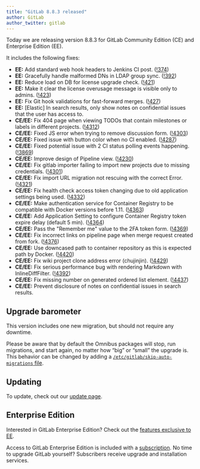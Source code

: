 ```yaml
---
title: "GitLab 8.8.3 released"
author: GitLab
author_twitter: gitlab
---
```


Today we are releasing version 8.8.3 for GitLab Community Edition (CE) and
Enterprise Edition (EE).

It includes the following fixes:

- **EE:** Add standard web hook headers to Jenkins CI post. ([!374])
- **EE:** Gracefully handle malformed DNs in LDAP group sync. ([!392])
- **EE:** Reduce load on DB for license upgrade check. ([!421])
- **EE:** Make it clear the license overusage message is visible only to admins. ([!423])
- **EE:** Fix Git hook validations for fast-forward merges. ([!427])
- **EE:** [Elastic] In search results, only show notes on confidential issues that the user has access to.
- **CE/EE:** Fix 404 page when viewing TODOs that contain milestones or labels in different projects. ([!4312])
- **CE/EE:** Fixed JS error when trying to remove discussion form. ([!4303])
- **CE/EE:** Fixed issue with button color when no CI enabled. ([!4287])
- **CE/EE:** Fixed potential issue with 2 CI status polling events happening. ([!3869])
- **CE/EE:** Improve design of Pipeline view. ([!4230])
- **CE/EE:** Fix gitlab importer failing to import new projects due to missing credentials. ([!4301])
- **CE/EE:** Fix import URL migration not rescuing with the correct Error. ([!4321])
- **CE/EE:** Fix health check access token changing due to old application settings being used. ([!4332])
- **CE/EE:** Make authentication service for Container Registry to be compatible with Docker versions before 1.11. ([!4363])
- **CE/EE:** Add Application Setting to configure Container Registry token expire delay (default 5 min). ([!4364])
- **CE/EE:** Pass the "Remember me" value to the 2FA token form. ([!4369])
- **CE/EE:** Fix incorrect links on pipeline page when merge request created from fork.  ([!4376])
- **CE/EE:** Use downcased path to container repository as this is expected path by Docker. ([!4420])
- **CE/EE:** Fix wiki project clone address error (chujinjin). ([!4429])
- **CE/EE:** Fix serious performance bug with rendering Markdown with InlineDiffFilter.  ([!4392])
- **CE/EE:** Fix missing number on generated ordered list element. ([!4437])
- **CE/EE:** Prevent disclosure of notes on confidential issues in search results.

[!374]: https://gitlab.com/gitlab-org/gitlab-ee/merge_requests/374
[!392]: https://gitlab.com/gitlab-org/gitlab-ee/merge_requests/392
[!421]: https://gitlab.com/gitlab-org/gitlab-ee/merge_requests/421
[!423]: https://gitlab.com/gitlab-org/gitlab-ee/merge_requests/423
[!427]: https://gitlab.com/gitlab-org/gitlab-ee/merge_requests/427
[!3869]: https://gitlab.com/gitlab-org/gitlab-ce/merge_requests/3869
[!4230]: https://gitlab.com/gitlab-org/gitlab-ce/merge_requests/4230
[!4287]: https://gitlab.com/gitlab-org/gitlab-ce/merge_requests/4287
[!4301]: https://gitlab.com/gitlab-org/gitlab-ce/merge_requests/4301
[!4303]: https://gitlab.com/gitlab-org/gitlab-ce/merge_requests/4303
[!4312]: https://gitlab.com/gitlab-org/gitlab-ce/merge_requests/4312
[!4321]: https://gitlab.com/gitlab-org/gitlab-ce/merge_requests/4321
[!4332]: https://gitlab.com/gitlab-org/gitlab-ce/merge_requests/4332
[!4363]: https://gitlab.com/gitlab-org/gitlab-ce/merge_requests/4363
[!4364]: https://gitlab.com/gitlab-org/gitlab-ce/merge_requests/4364
[!4369]: https://gitlab.com/gitlab-org/gitlab-ce/merge_requests/4369
[!4376]: https://gitlab.com/gitlab-org/gitlab-ce/merge_requests/4376
[!4392]: https://gitlab.com/gitlab-org/gitlab-ce/merge_requests/4392
[!4420]: https://gitlab.com/gitlab-org/gitlab-ce/merge_requests/4420
[!4429]: https://gitlab.com/gitlab-org/gitlab-ce/merge_requests/4429
[!4437]: https://gitlab.com/gitlab-org/gitlab-ce/merge_requests/4437

<!-- more -->

## Upgrade barometer

This version includes one new migration, but should not require any downtime.

Please be aware that by default the Omnibus packages will stop, run migrations,
and start again, no matter how “big” or “small” the upgrade is. This behavior
can be changed by adding a [`/etc/gitlab/skip-auto-migrations`
file](http://doc.gitlab.com/omnibus/update/README.html).

## Updating

To update, check out our [update page](https://about.gitlab.com/update).

## Enterprise Edition

Interested in GitLab Enterprise Edition? Check out the [features exclusive to
EE](http://about.gitlab.com/features/#enterprise).

Access to GitLab Enterprise Edition is included with a [subscription](https://about.gitlab.com/subscription).
No time to upgrade GitLab yourself? Subscribers receive upgrade and installation
services.
